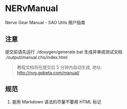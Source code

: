 # NERvManual
Nerve Gear Manual - SAO Utils 用户指南

## 注意

提交前请先运行 ./doxygen/generate.bat 生成并审阅测试文档 ./output/manual.chs/index.html

> 教程文档将在提交后 5 分钟内自动生成, 地址: http://nvg.gpbeta.com/manual/

## 规范

1. 能用 Markdown 语法的尽量不要用 HTML 标记
